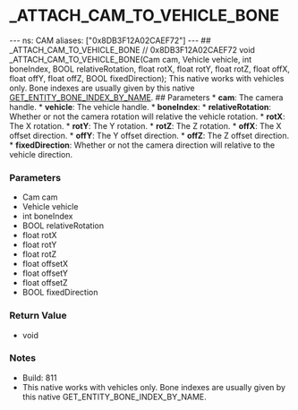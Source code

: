 # _ATTACH_CAM_TO_VEHICLE_BONE

--- ns: CAM aliases: ["0x8DB3F12A02CAEF72"] --- ## _ATTACH_CAM_TO_VEHICLE_BONE  // 0x8DB3F12A02CAEF72 void _ATTACH_CAM_TO_VEHICLE_BONE(Cam cam, Vehicle vehicle, int boneIndex, BOOL relativeRotation, float rotX, float rotY, float rotZ, float offX, float offY, float offZ, BOOL fixedDirection);  This native works with vehicles only. Bone indexes are usually given by this native [GET_ENTITY_BONE_INDEX_BY_NAME](#_0xFB71170B7E76ACBA).  ## Parameters * **cam**: The camera handle. * **vehicle**: The vehicle handle. * **boneIndex**: * **relativeRotation**: Whether or not the camera rotation will relative the vehicle rotation. * **rotX**: The X rotation. * **rotY**: The Y rotation. * **rotZ**: The Z rotation. * **offX**: The X offset direction. * **offY**: The Y offset direction. * **offZ**: The Z offset direction. * **fixedDirection**: Whether or not the camera direction will relative to the vehicle direction.

### Parameters
* Cam cam
* Vehicle vehicle
* int boneIndex
* BOOL relativeRotation
* float rotX
* float rotY
* float rotZ
* float offsetX
* float offsetY
* float offsetZ
* BOOL fixedDirection

### Return Value
* void

### Notes
* Build: 811
* This native works with vehicles only. Bone indexes are usually given by this native GET_ENTITY_BONE_INDEX_BY_NAME.

